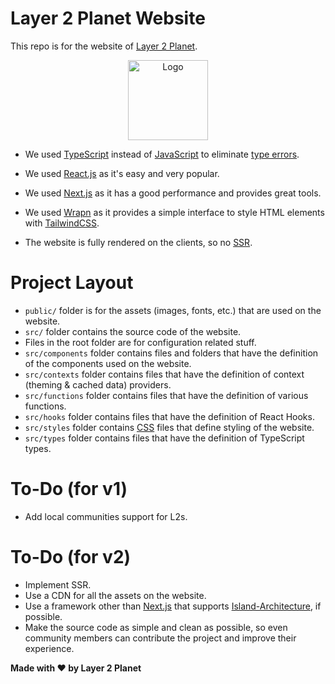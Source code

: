 # Layer 2 Planet Website

This repo is for the website of [Layer 2 Planet](https://l2planet.xyz/about).

<p align="center">
  <a href="https://l2planet.xyz"><img src="https://l2planet.xyz/l2planet.webp" alt="Logo" height=128></a>
</p>



- We used
[TypeScript](https://www.typescriptlang.org/)
instead of 
[JavaScript](https://tr.wikipedia.org/wiki/JavaScript)
to eliminate
[type errors](https://en.wikipedia.org/wiki/Type_system#Type_errors).

- We used [React.js](https://reactjs.org/) as it's easy and very popular.

- We used [Next.js](https://nextjs.org/) as it has a good performance and provides great tools.

- We used [Wrapn](https://github.com/wrapn/wrapn) as it provides a simple interface to style HTML elements with [TailwindCSS](https://tailwindcss.com/).

- The website is fully rendered on the clients, so no [SSR](https://en.wikipedia.org/wiki/Server-side_scripting).


# Project Layout
- `public/` folder is for the assets (images, fonts, etc.) that are used on the website.
- `src/` folder contains the source code of the website.
- Files in the root folder are for configuration related stuff.
- `src/components` folder contains files and folders that have the definition of the components used on the website.
- `src/contexts` folder contains files that have the definition of context (theming & cached data) providers.
- `src/functions` folder contains files that have the definition of various functions.
- `src/hooks` folder contains files that have the definition of React Hooks.
- `src/styles` folder contains [CSS](https://en.wikipedia.org/wiki/CSS) files that define styling of the website.
- `src/types` folder contains files that have the definition of TypeScript types.

# To-Do (for v1)
- Add local communities support for L2s.

# To-Do (for v2)
- Implement SSR.
- Use a CDN for all the assets on the website. 
- Use a framework other than [Next.js](https://nextjs.org/) that supports [Island-Architecture](https://jasonformat.com/islands-architecture/), if possible.
- Make the source code as simple and clean as possible, so even community members can contribute the project and improve their experience.

**Made with ❤ by Layer 2 Planet**
